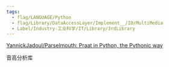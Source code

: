 ```yaml
---
tags:
  - flag/LANGUAGE/Python
  - flag/Library/DataAccessLayer/Implement__/IO/MultiMedia
  - Label/Industry-工业科学/IT/Library/3rdLibrary
---
```


[YannickJadoul/Parselmouth: Praat in Python, the Pythonic way](https://github.com/YannickJadoul/Parselmouth)

音高分析库
